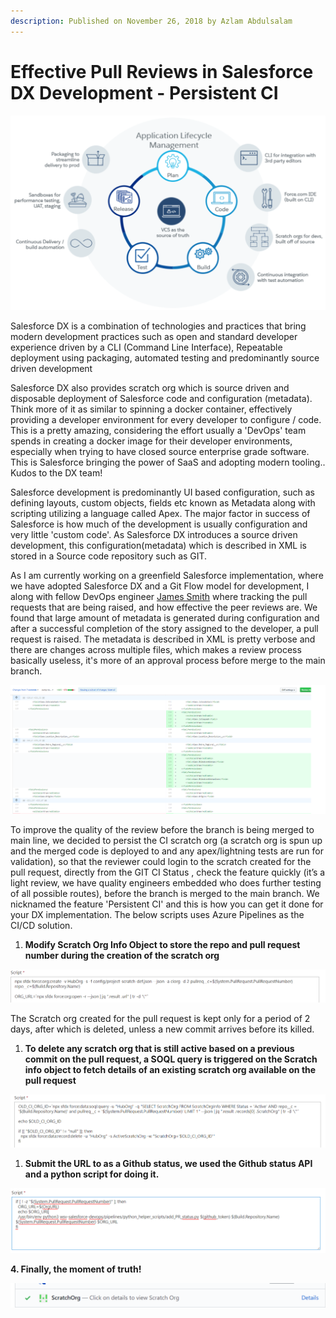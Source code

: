 ```yaml
---
description: Published on November 26, 2018 by Azlam Abdulsalam
---
```


# Effective Pull Reviews in Salesforce DX Development - Persistent CI

![](<../../.gitbook/assets/image (81).png>)

Salesforce DX is a combination of technologies and practices that bring modern development practices such as open and standard developer experience driven by a CLI (Command Line Interface), Repeatable deployment using packaging, automated testing and predominantly source driven development

Salesforce DX also provides scratch org which is source driven and disposable deployment of Salesforce code and configuration (metadata). Think more of it as similar to spinning a docker container, effectively providing a developer environment for every developer to configure / code. This is a pretty amazing, considering the effort usually a 'DevOps' team spends in creating a docker image for their developer environments, especially when trying to have closed source enterprise grade software. This is Salesforce bringing the power of SaaS and adopting modern tooling.. Kudos to the DX team!

Salesforce development is predominantly UI based configuration, such as defining layouts, custom objects, fields etc known as Metadata along with scripting utilizing a language called Apex. The major factor in success of Salesforce is how much of the development is usually configuration and very little 'custom code'. As Salesforce DX introduces a source driven development, this configuration(metadata) which is described in XML is stored in a Source code repository such as GIT.

As I am currently working on a greenfield Salesforce implementation, where we have adopted Salesforce DX and a Git Flow model for development, I along with fellow DevOps engineer [James Smith](https://www.linkedin.com/in/jamesimsmith/) where tracking the pull requests that are being raised, and how effective the peer reviews are. We found that large amount of metadata is generated during configuration and after a successful completion of the story assigned to the developer, a pull request is raised. The metadata is described in XML is pretty verbose and there are changes across multiple files, which makes a review process basically useless, it's more of an approval process before merge to the main branch.

![](../../.gitbook/assets/1543197649209.png)

To improve the quality of the review before the branch is being merged to main line, we decided to persist the CI scratch org (a scratch org is spun up and the merged code is deployed to and any apex/lightning tests are run for validation), so that the reviewer could login to the scratch created for the pull request, directly from the GIT CI Status , check the feature quickly (it’s a light review, we have quality engineers embedded who does further testing of all possible routes), before the branch is merged to the main branch. We nicknamed the feature 'Persistent CI' and this is how you can get it done for your DX implementation. The below scripts uses Azure Pipelines as the CI/CD solution.

1. **Modify Scratch Org Info Object to store the repo and pull request number during the creation of the scratch org**

![](../../.gitbook/assets/1543198062791.png)

The Scratch org created for the pull request is kept only for a period of 2 days, after which is deleted, unless a new commit arrives before its killed.

1. **To delete any scratch org that is still active based on a previous commit on the pull request, a SOQL query is triggered on the Scratch info object to fetch details of an existing scratch org available on the pull request**

![](../../.gitbook/assets/1543198140998.png)

1. **Submit the URL to as a Github status, we used the Github status API and a python script for doing it.**

![](../../.gitbook/assets/1543198292613.png)

**4. Finally, the moment of truth!**

![](../../.gitbook/assets/1543197948606.png)
